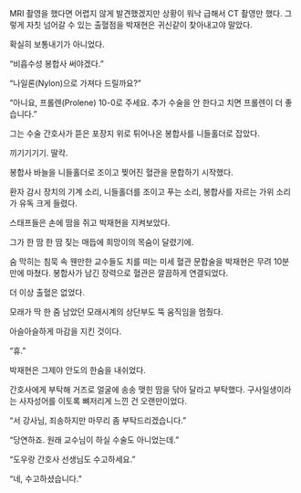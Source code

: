 MRI 촬영을 했다면 어렵지 않게 발견했겠지만 상황이 워낙 급해서 CT 촬영만 했다. 그렇게 자칫 넘어갈 수 있는 출혈점을 박재현은 귀신같이 찾아내고야 말았다.

확실히 보통내기가 아니었다.

“비흡수성 봉합사 써야겠다.”

“나일론(Nylon)으로 가져다 드릴까요?”

“아니요, 프롤렌(Prolene) 10-0로 주세요. 추가 수술을 안 한다고 치면 프롤렌이 더 좋습니다.”

그는 수술 간호사가 뜯은 포장지 위로 튀어나온 봉합사를 니들홀더로 잡았다.

끼기기기기. 딸칵.

봉합사 바늘을 니들홀더로 조이고 찢어진 혈관을 문합하기 시작했다.

환자 감시 장치의 기계 소리, 니들홀더를 조이고 푸는 소리, 봉합사를 자르는 가위 소리가 유독 크게 들렸다.

스태프들은 손에 땀을 쥐고 박재현을 지켜보았다.

그가 한 땀 한 땀 짖는 매듭에 희망이의 목숨이 달렸기에.

숨 막히는 침묵 속 웬만한 교수들도 치를 떠는 미세 혈관 문합술을 박재현은 무려 10분 만에 마쳤다. 봉합사가 남긴 장력으로 혈관은 깔끔하게 연결되었다.

더 이상 출혈은 없었다.

모래가 딱 한 줌 남았던 모래시계의 상단부도 뚝 움직임을 멈췄다.

아슬아슬하게 마감을 지킨 것이다.

“휴.”

박재현은 그제야 안도의 한숨을 내쉬었다.

간호사에게 부탁해 거즈로 얼굴에 송송 맺힌 땀을 닦아 달라고 부탁했다. 구사일생이라는 사자성어를 이토록 뼈저리게 느낀 건 오랜만이었다.

“서 강사님, 죄송하지만 마무리 좀 부탁드리겠습니다.”

“당연하죠. 원래 교수님이 하실 수술도 아니었는데.”

“도우랑 간호사 선생님도 수고하세요.”

“네, 수고하셨습니다.”